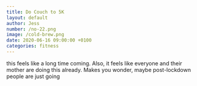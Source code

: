 ```yaml
---
title: Do Couch to 5K
layout: default
author: Jess
number: /no-22.png
image: /cold-brew.png
date: 2020-06-16 09:00:00 +0100
categories: fitness
---
```


this feels like a long time coming. Also, it feels like everyone and their mother are doing this already. Makes you wonder, maybe post-lockdown people are just going
